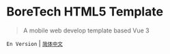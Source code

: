 # BoreTech HTML5 Template

> A mobile web develop template based Vue 3

`En Version` | [`简体中文`](./docs/README_ZH_CN.md)
